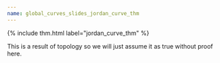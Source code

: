 ```yaml
---
name: global_curves_slides_jordan_curve_thm
---
```


{% include thm.html label="jordan_curve_thm" %}

<p class="fragment">This is a result of topology so we will just assume it as true without proof here.</p>
